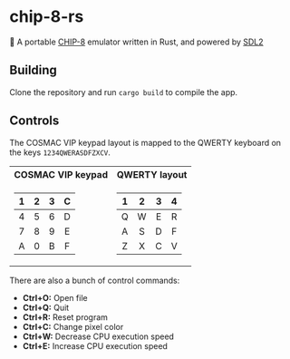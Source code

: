 # chip-8-rs

👾 A portable [CHIP-8](https://en.wikipedia.org/wiki/CHIP-8) emulator written in Rust, and powered by [SDL2](https://www.libsdl.org/)

## Building

Clone the repository and run `cargo build` to compile the app.

## Controls

The COSMAC VIP keypad layout is mapped to the QWERTY keyboard on the keys `1234QWERASDFZXCV`.

<table>
<tr><th>COSMAC VIP keypad</th><th>QWERTY layout</th></tr>
<tr>
  <td>
  
| 1 | 2 | 3 | C |
|:-:|:-:|:-:|:-:|
| 4 | 5 | 6 | D |
| 7 | 8 | 9 | E |
| A | 0 | B | F |
  
  </td>
  <td>

| 1 | 2 | 3 | 4 |
|:-:|:-:|:-:|:-:|
| Q | W | E | R |
| A | S | D | F |
| Z | X | C | V |

  </td>
</tr>
</table>

There are also a bunch of control commands:

- **Ctrl+O:** Open file
- **Ctrl+Q:** Quit
- **Ctrl+R:** Reset program
- **Ctrl+C:** Change pixel color
- **Ctrl+W:** Decrease CPU execution speed
- **Ctrl+E:** Increase CPU execution speed
